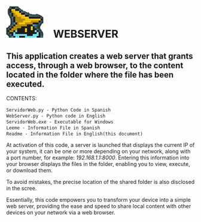 # ![](./Images/GitHub.png) &nbsp;&nbsp;   WEBSERVER                                                                             
## This application creates a web server that grants access, through a web browser, to the content located in the folder where the file has been executed.

CONTENTS:

    ServidorWeb.py - Python Code in Spanish
    WebServer.py - Python code in English
    ServidorWeb.exe - Executable for Windows
    Leeme - Information File in Spanish 
    Readme - Information File in English(this document)

At activation of this code, a server is launched that displays the current IP of your system, it can be one or more depending on your network, along with a port number, for example: *192.168.1.1:8000*. Entering this information into your browser displays the files in the folder, enabling you to view, execute, or download them.

To avoid mistakes, the precise location of the shared folder is also disclosed in the scree.

Essentially, this code empowers you to transform your device into a simple web server, providing the ease and speed to share local content with other devices on your network via a web browser.
